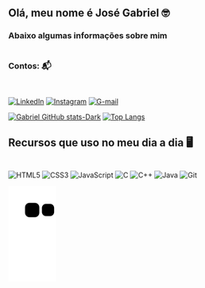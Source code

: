 ## **Olá, meu nome é José Gabriel** 🤓
### Abaixo algumas informações sobre mim
#
### Contos: 📬
<br>

[![LinkedIn](https://img.shields.io/badge/LinkedIn-0077B5?style=for-the-badge&logo=linkedin&logoColor=white)](https://www.linkedin.com/in/josé-gabriel-ferreira-dantas-67b99824a/)
[![Instagram](https://img.shields.io/badge/Instagram-E4405F?style=for-the-badge&logo=instagram&logoColor=white)](https://www.instagram.com/g4b1r3l/)
[![G-mail](https://img.shields.io/badge/Gmail-D14836?style=for-the-badge&logo=gmail&logoColor=white)](mailto:jgabrielfd0@gmail.com)

[![Gabriel GitHub stats-Dark](https://github-readme-stats.vercel.app/api?username=J-Gabriel-F-D&show_icons=true&theme=tokyonight#gh-dark-mode-only)](https://github.com/anuraghazra/github-readme-stats#gh-dark-mode-only)
[![Top Langs](https://github-readme-stats.vercel.app/api/top-langs/?username=J-Gabriel-F-D&layout=compact&theme=tokyonight)](https://github.com/anuraghazra/github-readme-stats)

## **Recursos que uso no meu dia a dia** 🖥️
<br>
<div style = "display: inline_block">
    <img align="center" alt="HTML5" src="https://img.shields.io/badge/HTML5-E34F26?style=for-the-badge&logo=html5&logoColor=white"/>
    <img align="center" alt="CSS3" src="https://img.shields.io/badge/CSS3-1572B6?style=for-the-badge&logo=css3&logoColor=white"/>
    <img align="center" alt="JavaScript" src="https://img.shields.io/badge/JavaScript-F7DF1E?style=for-the-badge&logo=javascript&logoColor=black"/>
    <img align="center" alt="C" src="https://img.shields.io/badge/C-00599C?style=for-the-badge&logo=c&logoColor=white&color=000865"/>
    <img align="center" alt="C++" src="https://img.shields.io/badge/C%2B%2B-00599C?style=for-the-badge&logo=c%2B%2B&logoColor=white"/>
    <img align="center" alt="Java" src="https://img.shields.io/badge/Java-ED8B00?style=for-the-badge&logo=openjdk&logoColor=white&color=red"/>
    <img align="center" alt="Git" src="https://img.shields.io/badge/GIT-E44C30?style=for-the-badge&logo=git&logoColor=white">
</div>


![snake gif](https://github.com/J-Gabriel-F-D/J-Gabriel-F-D/blob/output/github-contribution-grid-snake.svg)
